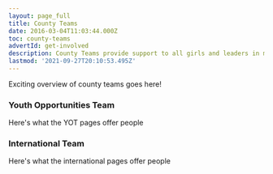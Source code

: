 ```yaml
---
layout: page_full
title: County Teams
date: 2016-03-04T11:03:44.000Z
toc: county-teams
advertId: get-involved
description: County Teams provide support to all girls and leaders in making guiding happen in Hertfordshire.
lastmod: '2021-09-27T20:10:53.495Z'
---
```

Exciting overview of county teams goes here!

<div class="row">
<div class="col-md-4">
<h3>Youth Opportunities Team</h3>
<p>Here's what the YOT pages offer people</p>
</div>

<div class="col-md-4">
<h3>International Team</h3>
<p>Here's what the international pages offer people</p>
</div>
</div>
